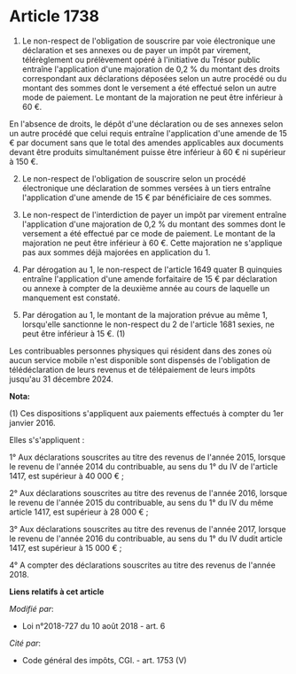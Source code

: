 # Article 1738

1. Le non-respect de l'obligation de souscrire par voie électronique une déclaration et ses annexes ou de payer un impôt par
virement, télérèglement ou prélèvement opéré à l'initiative du Trésor public entraîne l'application d'une majoration de 0,2 %
du montant des droits correspondant aux déclarations déposées selon un autre procédé ou du montant des sommes dont le
versement a été effectué selon un autre mode de paiement. Le montant de la majoration ne peut être inférieur à 60 €.

En l'absence de droits, le dépôt d'une déclaration ou de ses annexes selon un autre procédé que celui requis entraîne
l'application d'une amende de 15 € par document sans que le total des amendes applicables aux documents devant être produits
simultanément puisse être inférieur à 60 € ni supérieur à 150 €.

2. Le non-respect de l'obligation de souscrire selon un procédé électronique une déclaration de sommes versées à un tiers
entraîne l'application d'une amende de 15 € par bénéficiaire de ces sommes.

3. Le non-respect de l'interdiction de payer un impôt par virement entraîne l'application d'une majoration de 0,2 % du
montant des sommes dont le versement a été effectué par ce mode de paiement. Le montant de la majoration ne peut être
inférieur à 60 €. Cette majoration ne s'applique pas aux sommes déjà majorées en application du 1.

4. Par dérogation au 1, le non-respect de l'article 1649 quater B quinquies entraîne l'application d'une amende forfaitaire
de 15 € par déclaration ou annexe à compter de la deuxième année au cours de laquelle un manquement est constaté.

5. Par dérogation au 1, le montant de la majoration prévue au même 1, lorsqu'elle sanctionne le non-respect du 2 de l'article
1681 sexies, ne peut être inférieur à 15 €. (1)

Les contribuables personnes physiques qui résident dans des zones où aucun service mobile n'est disponible sont dispensés de
l'obligation de télédéclaration de leurs revenus et de télépaiement de leurs impôts jusqu'au 31 décembre 2024.

**Nota:**

(1) Ces dispositions s'appliquent aux paiements effectués à compter du 1er janvier 2016.

Elles s's'appliquent :

1° Aux déclarations souscrites au titre des revenus de l'année 2015, lorsque le revenu de l'année 2014 du contribuable, au
sens du 1° du IV de l'article 1417, est supérieur à 40 000 € ;

2° Aux déclarations souscrites au titre des revenus de l'année 2016, lorsque le revenu de l'année 2015 du contribuable, au
sens du 1° du IV du même article 1417, est supérieur à 28 000 € ;

3° Aux déclarations souscrites au titre des revenus de l'année 2017, lorsque le revenu de l'année 2016 du contribuable, au
sens du 1° du IV dudit article 1417, est supérieur à 15 000 € ;

4° A compter des déclarations souscrites au titre des revenus de l'année 2018.

**Liens relatifs à cet article**

_Modifié par_:

  - Loi n°2018-727 du 10 août 2018 - art. 6

_Cité par_:

  - Code général des impôts, CGI. - art. 1753 (V)
